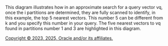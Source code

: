 This diagram illustrates how in an approximate search for a query vector vq​, once the i partitions are determined, they are fully scanned to identify, in this example, the top 5 nearest vectors. This number 5
            can be different from k and you specify this number in your query. The five nearest vectors to vq found in partitions number 1 and 3 are highlighted in this diagram.

[Copyright © 2023, 2025, Oracle and/or its affiliates.](../../../dcommon/html/cpyr.htm)

